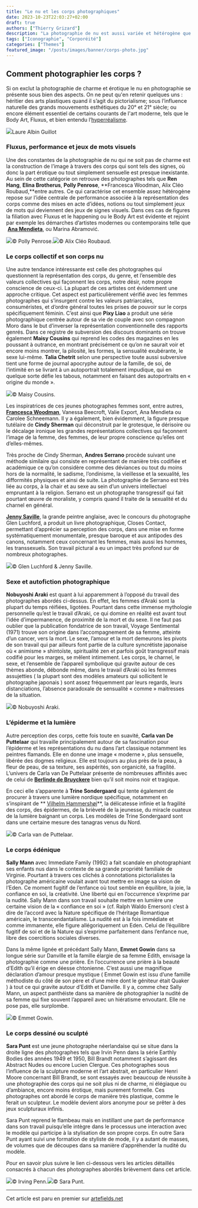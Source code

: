 ```yaml
---
title: "Le nu et les corps photographiques"
date: 2023-10-23T22:03:27+02:00
draft: true
authors: ["Thierry Grizard"]
description: "La photographie de nu est aussi variée et hétérogène que la peinture de nu. Petit tour d'horizon en partant de quelques photographes emblématiques."
tags: ["Iconographie", "Corporéité"]
categories: ["Themes"]
featured_image: "/posts/images/banner/corps-photo.jpg"
---
```

## Comment photographier les corps ?

Si on exclut la photographie de charme et érotique le nu en photographie se présente sous bien des aspects. On ne peut qu'en retenir quelques uns : héritier des arts plastiques quand il s’agit du pictorialisme; sous l’influence naturelle des grands mouvements esthétiques du 20° et 21° siècle; ou encore élément essentiel de certains courants de l'art moderne, tels que le Body Art, Fluxus, et bien entendu l’[hyperréalisme](https://www.artefields.net/sculpture-peinture-hyperrealiste/). 

![](/posts/images/corps-photo/laure-albin-guillot_photography_nude.001.jpg)Laure Albin Guillot

### Fluxus, performance et jeux de mots visuels

Une des constantes de la photographie de nu qui ne soit pas de charme est la construction de l’image à travers des corps qui sont tels des signes, où donc la part érotique ou tout simplement sensuelle est presque inexistante. Au sein de cette catégorie on retrouve des photographes tels que **Ren Hang**, **Elina Brotherus**, **Polly Penrose**, **Francesca Woodman, Alix Cléo Roubaud,**entre autres. Ce qui caractérise cet ensemble assez hétérogène repose sur l’idée centrale de performance associée à la représentation des corps comme des mises en acte d’idées, notions ou tout simplement jeux de mots qui deviennent des jeux de signes visuels. Dans ces cas de figures la filiation avec Fluxus et le happening ou le Body Art est évidente et rejoint par exemple les démarches d’artistes modernes ou contemporains telle que  [**Ana Mendieta**](https://www.artefields.net/ana-mendieta-body-art/), ou Marina Abramović.

![](/posts/images/corps-photo/polly-penrose_photography_body-of-work-25-1.jpg)© Polly Penrose.![](/Alix-Cle-o-Roubaud--c.1979-81--Pinceau-lumineux-2.jpg)© Alix Cléo Roubaud.

### Le corps collectif et son corps nu

Une autre tendance intéressante est celle des photographes qui questionnent la représentation des corps, du genre, et l’ensemble des valeurs collectives qui façonnent les corps, notre désir, notre propre conscience de ceux-ci. La plupart de ces artistes ont évidemment une approche critique. Cet aspect est particulièrement vérifié avec les femmes photographes qui s’insurgent contre les valeurs patriarcales, consuméristes, et d’ordre général toutes les prises de pouvoir sur le corps spécifiquement féminin. C’est ainsi que **Pixy Liao** a produit une série photographique centrée autour de sa vie de couple avec son compagnon Moro dans le but d’inverser la représentation conventionnelle des rapports genrés. Dans ce registre de subversion des discours dominants on trouve également **Maisy Cousins** qui reprend les codes des magazines en les poussant à outrance, en montrant précisément ce qu’on ne saurait voir et encore moins montrer, la pilosité, les formes, la sensualité exubérante, le sexe lui-même. **Talia Chetrit** selon une perspective toute aussi subversive tient une forme de journal apocryphe autour de la famille, de soi, de l’intimité en se livrant à un autoportrait totalement impudique, qui en quelque sorte défie les tabous, notamment en faisant des autoportraits en « origine du monde ».

![](/posts/images/corps-photo/maisie-cousins_nude_photography.001.jpg)© Maisy Cousins.

Les inspiratrices de ces jeunes photographes femmes sont, entre autres, [**Francesca Woodman**](https://www.artefields.net/francesca-woodman/), Vanessa Beecroft, Valie Export, Ana Mendieta ou Carolee Schneemann. Il y a également, bien évidemment, la figure presque tutélaire de **Cindy Sherman** qui déconstruit par le grotesque, le dérisoire ou le décalage ironique les grandes représentations collectives qui façonnent l’image de la femme, des femmes, de leur propre conscience qu’elles ont d’elles-mêmes.

Très proche de Cindy Sherman, **Andres Serrano** procède suivant une méthode similaire qui consiste en représentant de manière très codifiée et académique ce qu’on considère comme des déviances ou tout du moins hors de la normalité, le sadisme, l’ondinisme, la vieillesse et la sexualité, les difformités physiques et ainsi de suite. La photographie de Serrano est très liée au corps, à la chair et au sexe au sein d’un univers intellectuel empruntant à la religion. Serrano est un photographe transgressif qui fait pourtant œuvre de moraliste, y compris quand il traite de la sexualité et du charnel en général.

[**Jenny Saville**](https://www.artefields.net/jenny-saville/), la grande peintre anglaise, avec le concours du photographe Glen Luchford, a produit un livre photographique, Closes Contact, permettant d’apprécier sa perception des corps, dans une mise en forme systématiquement monumentale, presque baroque et aux antipodes des canons, notamment ceux concernant les femmes, mais aussi les hommes, les transsexuels. Son travail pictural a eu un impact très profond sur de nombreux photographes.

![](/posts/images/corps-photo/105841_3-1.jpg)© Glen Luchford & Jenny Saville.

### Sexe et autofiction photographique

**Nobuyoshi Araki** est quant à lui apparemment à l’opposé du travail des photographes abordés ci-dessus. En effet, les femmes d’Araki sont la plupart du temps réifiées, ligotées. Pourtant dans cette immense mythologie personnelle qu’est le travail d’Araki, ce qui domine en réalité est avant tout l’idée d’impermanence, de proximité de la mort et du sexe. Il ne faut pas oublier que la publication fondatrice de son travail, Voyage Sentimental (1971) trouve son origine dans l’accompagnement de sa femme, atteinte d’un cancer, vers la mort. Le sexe, l’amour et la mort demeurons les pivots de son travail qui par ailleurs font partie de la culture syncrétiste japonaise où « animisme » shintoïste, spiritualité zen et parfois goût transgressif mais codifié pour les marges, se mêlent intimement. Les corps, le charnel, le sexe, et l’ensemble de l’appareil symbolique qui gravite autour de ces thèmes abonde, débonde même, dans le travail d’Araki où les femmes assujetties ( la plupart sont des modèles amateurs qui sollicitent le photographe japonais ) sont assez fréquemment par leurs regards, leurs distanciations, l’absence paradoxale de sensualité « comme » maitresses de la situation.

![](/posts/images/corps-photo/araki_photography.001-1.jpg)© Nobuyoshi Araki.

### L’épiderme et la lumière

Autre perception des corps, cette fois toute en suavité, **Carla van De Puttelaar** qui travaille principalement autour de sa fascination pour l’épiderme et les représentations du nu dans l’art classique notamment les peintres flamands. Elle en donne une image « moderne », plus sensuelle, libérée des dogmes religieux. Elle est toujours au plus près de la peau, à fleur de peau, de sa texture, ses aspérités, son organicité, sa fragilité. L’univers de Carla van De Puttelaar présente de nombreuses affinités avec de celui de [**Berlinde de Bruyckere**](https://www.artefields.net/berlinde-de-bruyckere-sculpture/) bien qu’il soit moins noir et tragique. 

En ceci elle s’apparente à **Trine Sondergaard** qui tente également de procurer à travers une lumière nordique spécifique, notamment en s’inspirant de ** [Vilhelm Hammershøi](https://www.artefields.net/vilhelm-hammershoi-peintre-du-silence/)**, la délicatesse infinie et la fragilité des corps, des épidermes, de la brièveté de la jeunesse, du miracle ouateux de la lumière baignant un corps. Les modèles de Trine Sondergaard sont dans une certaine mesure des tanagras venus du Nord.

![](/posts/images/corps-photo/carla-van-de-puttelaar_photography_nude.001-2.jpg)© Carla van de Puttelaar.

### Le corps édénique

**Sally Mann** avec Immediate Family (1992) a fait scandale en photographiant ses enfants nus dans le contexte de sa grande propriété familiale de Virginie. Pourtant à travers ces clichés à connotations pictorialistes la photographe américaine voulait avant tout mettre en image sa vision de l’Eden. Ce moment fugitif de l’enfance où tout semble en équilibre, la joie, la confiance en soi, la créativité. Une liberté qui en l’occurrence s’exprime par la nudité. Sally Mann dans son travail souhaite mettre en lumière une certaine vision de la « confiance en soi » (cf. Ralph Waldo Emerson) c’est à dire de l’accord avec la Nature spécifique de l’héritage Romantique américain, le transcendantalisme. La nudité est à la fois immédiate et comme immanente, elle figure allégoriquement un Eden. Celui de l’équilibre fugitif de soi et de la Nature qui s’exprime parfaitement dans l’enfance nue, libre des coercitions sociales diverses.

Dans la même lignée et précédant Sally Mann, **Emmet Gowin** dans sa longue série sur Danville et la famille élargie de sa femme Edith, envisage la photographie comme une prière. En l’occurrence une prière à la beauté d’Edith qu’il érige en déesse chtonienne. C’est aussi une magnifique déclaration d’amour presque mystique ( Emmet Gowin est issu d’une famille méthodiste du côté de son père et d’une mère dont le géniteur était Quaker ) à tout ce qui gravite autour d’Edith et Danville. Il y a, comme chez Sally Mann, un aspect panthéiste dans sa manière de photographier la nudité de sa femme qui fixe souvent l’appareil avec un hiératisme envoutant. Elle ne pose pas, elle surplombe.

![](/posts/images/corps-photo/emmet-gowin-2.jpg)© Emmet Gowin.

### Le corps dessiné ou sculpté

**Sara Punt** est une jeune photographe néerlandaise qui se situe dans la droite ligne des photographes tels que Irvin Penn dans la série Earthly Bodies des années 1949 et 1950, Bill Brandt notamment s’agissant des Abstract Nudes ou encore Lucien Clergue. Ces photographes sous l’influence de la sculpture moderne et l’art abstrait, en particulier Henri Moore concernant Bill Brandt, se sont essayés avec beaucoup de réussite à une photographie des corps qui ne soit plus ni de charme, ni élégiaque ou d’ambiance, encore moins érotique, mais purement formelle. Ces photographes ont abordé le corps de manière très plastique, comme le ferait un sculpteur. Le modèle devient alors anonyme pour se prêter à des jeux sculpturaux infinis. 

Sara Punt reprend le flambeau mais en instillant une part de performance dans son travail puisqu’elle intègre dans le processus une interaction avec le modèle qui participe à la stylisation de son propre corps. En outre Sara Punt ayant suivi une formation de styliste de mode, il y a autant de masses, de volumes que de découpes dans sa manière d’appréhender la nudité du modèle.

Pour en savoir plus suivre le lien ci-dessous vers les articles détaillés consacrés à chacun des photographes abordés brièvement dans cet article.

![](/posts/images/corps-photo/irving-penn_photography_nudes.001.jpg)© Irving Penn.![](/posts/images/corps-photo/sara-punt_photography_in-the-absence-of-eye-.-1.jpg)© Sara Punt.


---

Cet article est paru en premier sur [artefields.net](https://www.artefields.net/nu-et-corps-photographiques/)